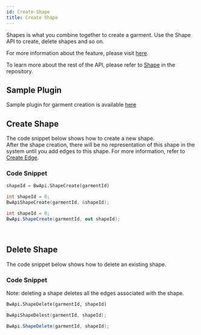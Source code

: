 ```yaml
---
id: Create-Shape
title: Create Shape
---
```

Shapes is what you combine together to create a garment. Use the Shape API to create, delete shapes and so on.

For more information about the feature, please visit <a href="https://support.browzwear.com/VStitcher/Basic/creating-pieces-vs.htm" target="_blank">here</a>.

To learn more about the rest of the API, please refer to <a href="https://gitlab.com/browzwear/share/open-platform/client-api/-/blob/master/BWPlugin/include/CAD/BWPluginAPI_Shape.h" target="_blank">Shape</a> in the repository.

## Sample Plugin
Sample plugin for garment creation is available <a href="https://gitlab.com/browzwear/share/open-platform/client-api/-/tree/api-v3.6/samples/python/SamplePluginPython" target="_blank">here</a>

## Create Shape
The code snippet below shows how to create a new shape. <br/>
After the shape creation, there will be no representation of this shape in the system until you add edges to this shape. For more information, refer to [Create Edge](Create-Edge.md).
### Code Snippet
<!--DOCUSAURUS_CODE_TABS-->

<!--Python-->

```python
shapeId = BwApi.ShapeCreate(garmentId)
```
<!--C++-->
```cpp
int shapeId = 0;
BwApiShapeCreate(garmentId, &shapeId);
```
<!--C#-->
```csharp
int shapeId = 0;
BwApi.ShapeCreate(garmentId, out shapeId);
```
<!--END_DOCUSAURUS_CODE_TABS-->
<br/>

## Delete Shape
The code snippet below shows how to delete an existing shape. 

### Code Snippet
Note: deleting a shape deletes all the edges associated with the shape.

<!--DOCUSAURUS_CODE_TABS-->

<!--Python-->
```py
BwApi.ShapeDelete(garmentId, shapeId)
```
<!--C++-->
```cpp
BwApiShapeDelest(garmentId, shapeId);
```
<!--C#-->
```csharp
BwApi.ShapeDelete(garmentId, shapeId);
```
<!--END_DOCUSAURUS_CODE_TABS-->
<br/>
